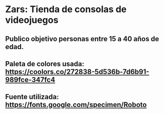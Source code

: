 # Zars: Tienda de consolas de videojuegos
## Publico objetivo personas entre 15 a 40 años de edad.
## Paleta de colores usada: https://coolors.co/272838-5d536b-7d6b91-989fce-347fc4
## Fuente utilizada: https://fonts.google.com/specimen/Roboto